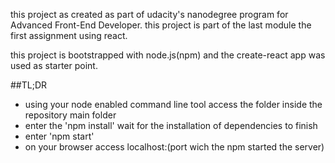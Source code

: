 this project as created as part of udacity's nanodegree program for Advanced Front-End Developer. this project is part of the last module the first assignment using react.

this project is bootstrapped with node.js(npm) and the create-react app was used as starter point.

##TL;DR

- using your node enabled command line tool access the folder inside the repository main folder
- enter the 'npm install' wait for the installation of dependencies to finish
- enter  'npm start'
- on your browser access localhost:(port wich the npm started the server)
